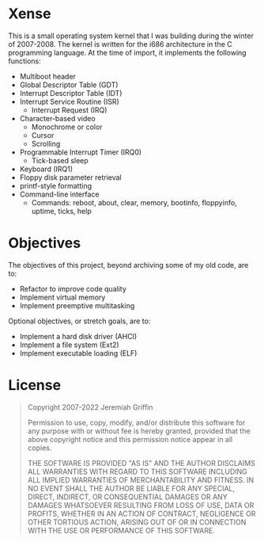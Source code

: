 # Xense

This is a small operating system kernel that I was building during the
winter of 2007-2008.  The kernel is written for the i686 architecture in
the C programming language.  At the time of import, it implements the
following functions:

  - Multiboot header
  - Global Descriptor Table (GDT)
  - Interrupt Descriptor Table (IDT)
  - Interrupt Service Routine (ISR)
    - Interrupt Request (IRQ)
  - Character-based video
    - Monochrome or color
    - Cursor
    - Scrolling
  - Programmable Interrupt Timer (IRQ0)
    - Tick-based sleep
  - Keyboard (IRQ1)
  - Floppy disk parameter retrieval
  - printf-style formatting
  - Command-line interface
    - Commands: reboot, about, clear, memory, bootinfo, floppyinfo,
      uptime, ticks, help

# Objectives

The objectives of this project, beyond archiving some of my old code,
are to:

  - Refactor to improve code quality
  - Implement virtual memory
  - Implement preemptive multitasking

Optional objectives, or stretch goals, are to:

  - Implement a hard disk driver (AHCI)
  - Implement a file system (Ext2)
  - Implement executable loading (ELF)

# License

> Copyright 2007-2022 Jeremiah Griffin
>
> Permission to use, copy, modify, and/or distribute this software for
> any purpose with or without fee is hereby granted, provided that the
> above copyright notice and this permission notice appear in all
> copies.
>
> THE SOFTWARE IS PROVIDED "AS IS" AND THE AUTHOR DISCLAIMS ALL
> WARRANTIES WITH REGARD TO THIS SOFTWARE INCLUDING ALL IMPLIED
> WARRANTIES OF MERCHANTABILITY AND FITNESS. IN NO EVENT SHALL THE
> AUTHOR BE LIABLE FOR ANY SPECIAL, DIRECT, INDIRECT, OR CONSEQUENTIAL
> DAMAGES OR ANY DAMAGES WHATSOEVER RESULTING FROM LOSS OF USE, DATA OR
> PROFITS, WHETHER IN AN ACTION OF CONTRACT, NEGLIGENCE OR OTHER
> TORTIOUS ACTION, ARISING OUT OF OR IN CONNECTION WITH THE USE OR
> PERFORMANCE OF THIS SOFTWARE.
